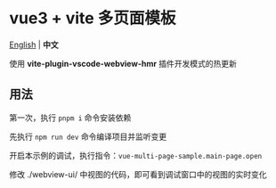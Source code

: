 # vue3 + vite 多页面模板

[English](./README.md) | **中文**

使用 **vite-plugin-vscode-webview-hmr** 插件开发模式的热更新

## 用法

第一次，执行 `pnpm i` 命令安装依赖

先执行 `npm run dev` 命令编译项目并监听变更

开启本示例的调试，执行指令：`vue-multi-page-sample.main-page.open`

修改 ./webview-ui/ 中视图的代码，即可看到调试窗口中的视图的实时变化

